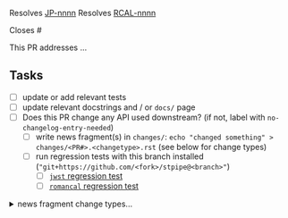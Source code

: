 <!-- If this PR closes a JIRA ticket, make sure the title starts with the JIRA issue number,
for example JP-1234: <Fix a bug> -->
Resolves [JP-nnnn](https://jira.stsci.edu/browse/JP-nnnn)
Resolves [RCAL-nnnn](https://jira.stsci.edu/browse/RCAL-nnnn)

<!-- If this PR closes a GitHub issue, reference it here by its number -->
Closes #

<!-- describe the changes comprising this PR here -->
This PR addresses ...

<!-- if you can't perform these tasks due to permissions, please ask a maintainer to do them -->
## Tasks
- [ ] update or add relevant tests
- [ ] update relevant docstrings and / or `docs/` page
- [ ] Does this PR change any API used downstream? (if not, label with `no-changelog-entry-needed`)
  - [ ] write news fragment(s) in `changes/`: `echo "changed something" > changes/<PR#>.<changetype>.rst` (see below for change types)
  - [ ] run regression tests with this branch installed (`"git+https://github.com/<fork>/stpipe@<branch>"`)
    - [ ] [`jwst` regression test](https://github.com/spacetelescope/RegressionTests/actions/workflows/jwst.yml)
    - [ ] [`romancal` regression test](https://github.com/spacetelescope/RegressionTests/actions/workflows/romancal.yml)

<details><summary>news fragment change types...</summary>

- ``changes/<PR#>.feature.rst``: new feature
- ``changes/<PR#>.bugfix.rst``: fixes an issue
- ``changes/<PR#>.doc.rst``: documentation change
- ``changes/<PR#>.removal.rst``: deprecation or removal of public API
- ``changes/<PR#>.misc.rst``: infrastructure or miscellaneous change
</details>
